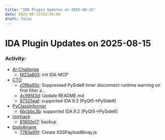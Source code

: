 ```yaml
---
title: "IDA Plugin Updates on 2025-08-15"
date: 2025-08-15T23:59:59
draft: false
---
```


# IDA Plugin Updates on 2025-08-15

### Activity:
  - [AI-Challenge](https://github.com/jelasin/AI-Challenge)
    - [f423a605](https://github.com/jelasin/AI-Challenge/commit/f423a605d498fde3e984cd634476c77c1d3629b6): init IDA-MCP
  - [CTO](https://github.com/herosi/CTO)
    - [c0f6a93c](https://github.com/herosi/CTO/commit/c0f6a93c88a2805cc120a55fc216b98659703716): Suppressed PySide6 timer disconnect runtime warning on first filter a…
    - [4c99f43d](https://github.com/herosi/CTO/commit/4c99f43de8a750cc6ff878f8b05d30cddf2df809): Update README.md
    - [87325eaf](https://github.com/herosi/CTO/commit/87325eaf75361d810ff8e914a0d6b9163f2700bd): supported IDA 9.2 (PyQt5->PySide6)
  - [PyClassInformer](https://github.com/herosi/PyClassInformer)
    - [6bcbbc3b](https://github.com/herosi/PyClassInformer/commit/6bcbbc3b1ba9d48963a651c01354141eb94b8c27): supported IDA 9.2 (PyQt5->PySide6)
  - [romhack](https://github.com/zengfr/romhack)
    - [81600e17](https://github.com/zengfr/romhack/commit/81600e1717ce00b879dede01a2001eae17de3469): backup
  - [tools4mane](https://github.com/manesec/tools4mane)
    - [7783a95f](https://github.com/manesec/tools4mane/commit/7783a95fe476875b4248bc932f8c980c4d0e63e8): Create XSSPayloadBinay.js
